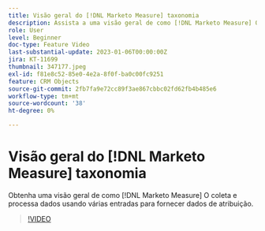 ```yaml
---
title: Visão geral do [!DNL Marketo Measure] taxonomia
description: Assista a uma visão geral de como [!DNL Marketo Measure] O coleta e processa dados usando várias entradas para fornecer dados de atribuição.
role: User
level: Beginner
doc-type: Feature Video
last-substantial-update: 2023-01-06T00:00:00Z
jira: KT-11699
thumbnail: 347177.jpeg
exl-id: f81e8c52-85e0-4e2a-8f0f-ba0c00fc9251
feature: CRM Objects
source-git-commit: 2fb7fa9e72cc89f3ae867cbbc02fd62fb4b485e6
workflow-type: tm+mt
source-wordcount: '38'
ht-degree: 0%

---
```


# Visão geral do [!DNL Marketo Measure] taxonomia

Obtenha uma visão geral de como [!DNL Marketo Measure] O coleta e processa dados usando várias entradas para fornecer dados de atribuição.

>[!VIDEO](https://video.tv.adobe.com/v/347177/?quality=12&learn=on)
